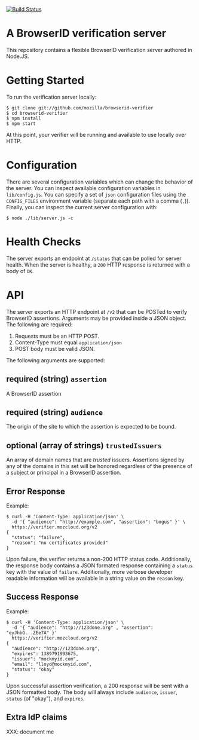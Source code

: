 [![Build Status](https://travis-ci.org/mozilla/browserid-verifier.png?branch=master)](https://travis-ci.org/mozilla/browserid-verifier)

# A BrowserID verification server

This repository contains a flexible BrowserID verification server authored in
Node.JS.

# Getting Started

To run the verification server locally:

    $ git clone git://github.com/mozilla/browserid-verifier
    $ cd browserid-verifier
    $ npm install
    $ npm start

At this point, your verifier will be running and available to use locally over
HTTP.

# Configuration

There are several configuration variables which can change the behavior of the
server.  You can inspect available configuration variables in `lib/config.js`.
You can specify a set of `json` configuration files using the `CONFIG_FILES`
environment variable (separate each path with a comma (`,`)).  Finally, you can
inspect the current server configuration with:

    $ node ./lib/server.js -c

# Health Checks

The server exports an endpoint at `/status` that can be polled for server health.
When the server is healthy, a `200` HTTP response is returned with a body of `OK`.

# API

The server exports an HTTP endpoint at `/v2` that can be POSTed to verify BrowserID
assertions.  Arguments may be provided inside a JSON object.  The following are
required:

1. Requests must be an HTTP POST.
2. Content-Type must equal `application/json`
3. POST body must be valid JSON.

The following arguments are supported:

## **required** (string) `assertion`

A BrowserID assertion

## **required** (string) `audience`

The origin of the site to which the assertion is expected to be bound.

## **optional** (array of strings) `trustedIssuers`

An array of domain names that are *trusted* issuers.  Assertions
signed by any of the domains in this set will be honored regardless of
the presence of a subject or principal in a BrowserID assertion.

## Error Response

Example:

    $ curl -H 'Content-Type: application/json' \
      -d '{ "audience": "http://example.com", "assertion": "bogus" }' \
      https://verifier.mozcloud.org/v2
    {
      "status": "failure",
      "reason": "no certificates provided"
    }

Upon failure, the verifier returns a non-200 HTTP status code.  Additionally, the
response body contains a JSON formated response containing a `status` key with the
value of `failure`.  Additionally, more verbose developer readable information will
be available in a string value on the `reason` key.

## Success Response

Example:

    $ curl -H 'Content-Type: application/json' \
      -d '{ "audience": "http://123done.org" , "assertion": "eyJhbG...ZEe7A" }'
      https://verifier.mozcloud.org/v2
    {
      "audience": "http://123done.org",
      "expires": 1389791993675,
      "issuer": "mockmyid.com",
      "email": "lloyd@mockmyid.com",
      "status": "okay"
    }

Upon successful assertion verification, a 200 response will be sent with a JSON formatted body.
The body will always include `audience`, `issuer`, `status` (of "okay"), and `expires`. 

## Extra IdP claims

XXX: document me
